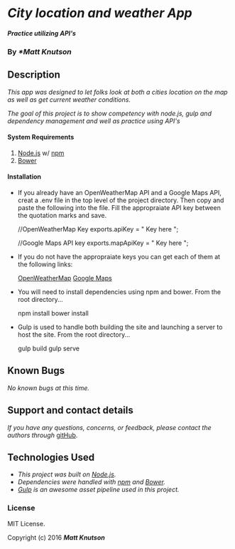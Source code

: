 # _City location and weather App_

#### _Practice utilizing API's_

### By _**Matt Knutson*_

## Description

_This app was designed to let folks look at both a cities location on the map as well as get current weather conditions._

_The goal of this project is to show competency with node.js, gulp and dependency management and well as practice using API's_

#### System Requirements

1. [Node.js](https://nodejs.org/en/) w/ [npm](https://www.npmjs.com/)
2. [Bower](http://bower.io/)

#### Installation

* If you already have an OpenWeatherMap API and a Google Maps API, creat a .env file in the top level of the project directory.  Then copy and paste the following into the file.  Fill the appropraiate API key between the quotation marks and save.

    //OpenWeatherMap Key
    exports.apiKey = " Key here ";

    //Google Maps API key
    exports.mapApiKey = " Key here ";

* If you do not have the appropraiate keys you can get each of them at the following links:

    [OpenWeatherMap](http://openweathermap.org/appid)
    [Google Maps](https://developers.google.com/maps/documentation/javascript/)

* You will need to install dependencies using npm and bower. From the root directory...

    npm install
    bower install

* Gulp is used to handle both building the site and launching a server to host the site. From the root directory...

    gulp build
    gulp serve

## Known Bugs

_No known bugs at this time._

## Support and contact details

_If you have any questions, concerns, or feedback, please contact the authors through_ [gitHub](https://github.com/mknutgit/).

## Technologies Used

* _This project was built on [Node.js](https://nodejs.org/en/)._
* _Dependencies were handled with [npm](https://www.npmjs.com/) and [Bower](http://bower.io/)._
* _[Gulp](http://gulpjs.com/) is an awesome asset pipeline used in this project._

### License

MIT License.

Copyright (c) 2016 **_Matt Knutson_**
